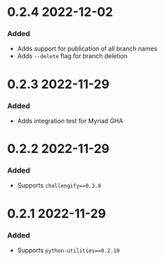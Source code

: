 
# 0.2.4 2022-12-02

### Added

- Adds support for publication of all branch names
- Adds `--delete` flag for branch deletion

# 0.2.3 2022-11-29

### Added

- Adds integration test for Myriad GHA

# 0.2.2 2022-11-29

### Added

- Supports `challengify==0.3.8`

# 0.2.1 2022-11-29

### Added

- Supports `python-utilities==0.2.10`
